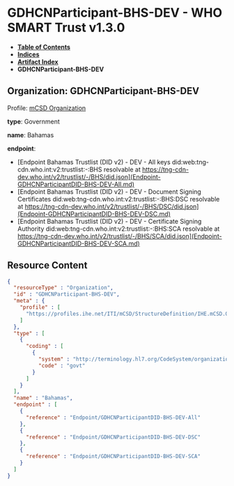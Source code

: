 # GDHCNParticipant-BHS-DEV - WHO SMART Trust v1.3.0

* [**Table of Contents**](toc.md)
* [**Indices**](indices.md)
* [**Artifact Index**](artifacts.md)
* **GDHCNParticipant-BHS-DEV**

## Organization: GDHCNParticipant-BHS-DEV

Profile: [mCSD Organization](https://profiles.ihe.net/ITI/mCSD/4.0.0/StructureDefinition-IHE.mCSD.Organization.html)

**type**: Government

**name**: Bahamas

**endpoint**: 

* [Endpoint Bahamas Trustlist (DID v2) - DEV - All keys did:web:tng-cdn.who.int:v2:trustlist:-:BHS resolvable at https://tng-cdn-dev.who.int/v2/trustlist/-/BHS/did.json](Endpoint-GDHCNParticipantDID-BHS-DEV-All.md)
* [Endpoint Bahamas Trustlist (DID v2) - DEV - Document Signing Certificates did:web:tng-cdn.who.int:v2:trustlist:-:BHS:DSC resolvable at https://tng-cdn-dev.who.int/v2/trustlist/-/BHS/DSC/did.json](Endpoint-GDHCNParticipantDID-BHS-DEV-DSC.md)
* [Endpoint Bahamas Trustlist (DID v2) - DEV - Certificate Signing Authority did:web:tng-cdn.who.int:v2:trustlist:-:BHS:SCA resolvable at https://tng-cdn-dev.who.int/v2/trustlist/-/BHS/SCA/did.json](Endpoint-GDHCNParticipantDID-BHS-DEV-SCA.md)



## Resource Content

```json
{
  "resourceType" : "Organization",
  "id" : "GDHCNParticipant-BHS-DEV",
  "meta" : {
    "profile" : [
      "https://profiles.ihe.net/ITI/mCSD/StructureDefinition/IHE.mCSD.Organization"
    ]
  },
  "type" : [
    {
      "coding" : [
        {
          "system" : "http://terminology.hl7.org/CodeSystem/organization-type",
          "code" : "govt"
        }
      ]
    }
  ],
  "name" : "Bahamas",
  "endpoint" : [
    {
      "reference" : "Endpoint/GDHCNParticipantDID-BHS-DEV-All"
    },
    {
      "reference" : "Endpoint/GDHCNParticipantDID-BHS-DEV-DSC"
    },
    {
      "reference" : "Endpoint/GDHCNParticipantDID-BHS-DEV-SCA"
    }
  ]
}

```
